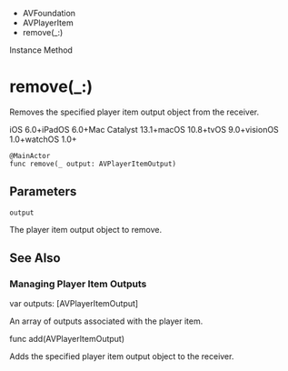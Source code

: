 

- AVFoundation
- AVPlayerItem
-  remove(\_:) 

Instance Method

# remove(\_:)

Removes the specified player item output object from the receiver.

iOS 6.0+iPadOS 6.0+Mac Catalyst 13.1+macOS 10.8+tvOS 9.0+visionOS 1.0+watchOS 1.0+

``` source
@MainActor
func remove(_ output: AVPlayerItemOutput)
```

## Parameters 

`output`  

The player item output object to remove.

## See Also

### Managing Player Item Outputs

var outputs: [AVPlayerItemOutput]

An array of outputs associated with the player item.

func add(AVPlayerItemOutput)

Adds the specified player item output object to the receiver.

